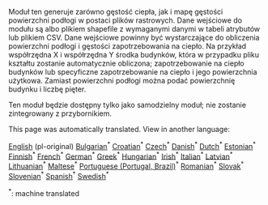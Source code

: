 <p> Moduł ten generuje zarówno gęstość ciepła, jak i mapę gęstości powierzchni podłogi w postaci plików rastrowych. Dane wejściowe do modułu są albo plikiem shapefile z wymaganymi danymi w tabeli atrybutów lub plikiem CSV. Dane wejściowe powinny być wystarczające do obliczenia powierzchni podłogi i gęstości zapotrzebowania na ciepło. Na przykład współrzędna X i współrzędna Y środka budynków, która w przypadku pliku kształtu zostanie automatycznie obliczona; zapotrzebowanie na ciepło budynków lub specyficzne zapotrzebowanie na ciepło i jego powierzchnia użytkowa. Zamiast powierzchni podłogi można podać powierzchnię budynku i liczbę pięter. </p><p> Ten moduł będzie dostępny tylko jako samodzielny moduł; nie zostanie zintegrowany z przybornikiem. </p>

This page was automatically translated. View in another language:

[English](en-CM-Customized-heat-and-floor-area-density-maps) (pl-original) [Bulgarian](bg-CM-Customized-heat-and-floor-area-density-maps)<sup>\*</sup> [Croatian](hr-CM-Customized-heat-and-floor-area-density-maps)<sup>\*</sup> [Czech](cs-CM-Customized-heat-and-floor-area-density-maps)<sup>\*</sup> [Danish](da-CM-Customized-heat-and-floor-area-density-maps)<sup>\*</sup> [Dutch](nl-CM-Customized-heat-and-floor-area-density-maps)<sup>\*</sup> [Estonian](et-CM-Customized-heat-and-floor-area-density-maps)<sup>\*</sup> [Finnish](fi-CM-Customized-heat-and-floor-area-density-maps)<sup>\*</sup> [French](fr-CM-Customized-heat-and-floor-area-density-maps)<sup>\*</sup> [German](de-CM-Customized-heat-and-floor-area-density-maps)<sup>\*</sup> [Greek](el-CM-Customized-heat-and-floor-area-density-maps)<sup>\*</sup> [Hungarian](hu-CM-Customized-heat-and-floor-area-density-maps)<sup>\*</sup> [Irish](ga-CM-Customized-heat-and-floor-area-density-maps)<sup>\*</sup> [Italian](it-CM-Customized-heat-and-floor-area-density-maps)<sup>\*</sup> [Latvian](lv-CM-Customized-heat-and-floor-area-density-maps)<sup>\*</sup> [Lithuanian](lt-CM-Customized-heat-and-floor-area-density-maps)<sup>\*</sup> [Maltese](mt-CM-Customized-heat-and-floor-area-density-maps)<sup>\*</sup>  [Portuguese (Portugal, Brazil)](pt-CM-Customized-heat-and-floor-area-density-maps)<sup>\*</sup> [Romanian](ro-CM-Customized-heat-and-floor-area-density-maps)<sup>\*</sup> [Slovak](sk-CM-Customized-heat-and-floor-area-density-maps)<sup>\*</sup> [Slovenian](sl-CM-Customized-heat-and-floor-area-density-maps)<sup>\*</sup> [Spanish](es-CM-Customized-heat-and-floor-area-density-maps)<sup>\*</sup> [Swedish](sv-CM-Customized-heat-and-floor-area-density-maps)<sup>\*</sup> 

<sup>\*</sup>: machine translated
